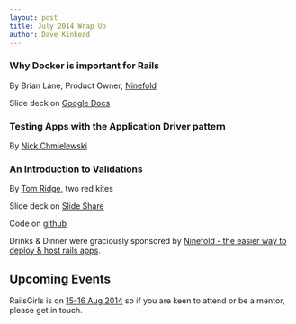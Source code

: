 ```yaml
---
layout: post
title: July 2014 Wrap Up
author: Dave Kinkead
---
```


### Why Docker is important for Rails
By Brian Lane, Product Owner, [Ninefold](https://ninefold.com/)

Slide deck on [Google Docs](https://docs.google.com/presentation/d/1mz0QchIrz-03rlgJanFvHg0-ILp0xAXKKeEbLf6ovDo)

### Testing Apps with the Application Driver pattern
By [Nick Chmielewski](https://github.com/hackling)

### An Introduction to Validations
By [Tom Ridge](https://github.com/ridget), two red kites

Slide deck on [Slide Share](http://www.slideshare.net/tomridge1/validations-101)

Code on [github](https://github.com/ridget/validators_app)

Drinks & Dinner were graciously sponsored by [Ninefold - the easier way to deploy & host rails apps](https://ninefold.com/).

## Upcoming Events

RailsGirls is on [15-16 Aug 2014](http://railsgirls.com/brisbane) so if you are keen to attend or be a mentor, please get in touch.
